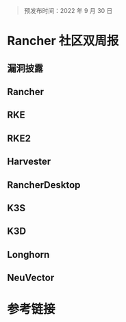 > 预发布时间：2022 年 9 月 30 日

# Rancher 社区双周报

## 漏洞披露

## Rancher

## RKE

## RKE2

## Harvester

## RancherDesktop

## K3S

## K3D

## Longhorn

## NeuVector

# 参考链接

[^1]: CVE-2022-3172: https://github.com/rancher/rancher/issues/38994
